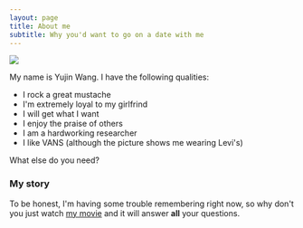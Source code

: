 ```yaml
---
layout: page
title: About me
subtitle: Why you'd want to go on a date with me
---
```


![](https://raw.githubusercontent.com/AnonymousDestroyer/AnonymousDestroyer.github.io/master/assets/img/yujin_life.png)

My name is Yujin Wang. I have the following qualities:

- I rock a great mustache
- I'm extremely loyal to my girlfrind
- I will get what I want
- I enjoy the praise of others
- I am a hardworking researcher
- I like VANS (although the picture shows me wearing Levi's)

What else do you need?

### My story

To be honest, I'm having some trouble remembering right now, so why don't you just watch [my movie](https://en.wikipedia.org/wiki/The_Princess_Bride_%28film%29) and it will answer **all** your questions.
